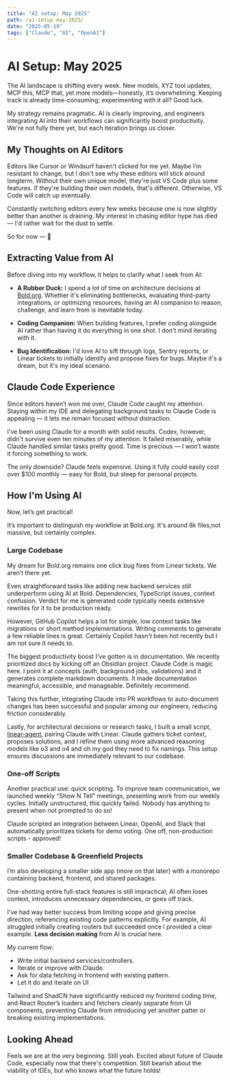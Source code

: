 ```yaml
---
title: "AI setup: May 2025"
path: /ai-setup-may-2025/
date: "2025-05-19"
tags: ["Claude", "AI", "OpenAI"]
---
```


# AI Setup: May 2025

The AI landscape is shifting every week. New models, XYZ tool updates, MCP this, MCP that, yet more models—honestly, it’s overwhelming. Keeping track is already time-consuming; experimenting with it all? Good luck.

My strategy remains pragmatic. AI is clearly improving, and engineers integrating AI into their workflows can significantly boost productivity. We're not fully there yet, but each iteration brings us closer.

## My Thoughts on AI Editors

Editors like Cursor or Windsurf haven't clicked for me yet. Maybe I’m resistant to change, but I don't see why these editors will stick around longterm. Without their own unique model, they're just VS Code plus some features. If they're building their own models, that's different. Otherwise, VS Code will catch up eventually.

Constantly switching editors every few weeks because one is now slightly better than another is draining. My interest in chasing editor hype has died — I'd rather wait for the dust to settle.

So for now — 🛑

## Extracting Value from AI

Before diving into my workflow, it helps to clarify what I seek from AI:

- **A Rubber Duck:** I spend a lot of time on architecture decisions at [Bold.org](https://bold.org). Whether it's eliminating bottlenecks, evaluating third-party integrations, or optimizing resources, having an AI companion to reason, challenge, and learn from is inevitable today.

- **Coding Companion:** When building features, I prefer coding alongside AI rather than having it do everything in one shot. I don't mind iterating with it.

- **Bug Identification:** I'd love AI to sift through logs, Sentry reports, or Linear tickets to initially identify and propose fixes for bugs. Maybe it's a dream, but it's my ideal scenario.

## Claude Code Experience

Since editors haven’t won me over, Claude Code caught my attention. Staying within my IDE and delegating background tasks to Claude Code is appealing — it lets me remain focused without distraction.

I've been using Claude for a month with solid results. Codex, however, didn't survive even ten minutes of my attention. It failed miserably, while Claude handled similar tasks pretty good. Time is precious — I won’t waste it forcing something to work.

The only downside? Claude feels expensive. Using it fully could easily cost over $100 monthly — easy for Bold, but steep for personal projects.

## How I'm Using AI

Now, let’s get practical!

It’s important to distinguish my workflow at Bold.org. It's around 8k files,not massive, but certainly complex.

### Large Codebase

My dream for Bold.org remains one click bug fixes from Linear tickets. We aren’t there yet.

Even straightforward tasks like adding new backend services still underperform using AI at Bold. Dependencies, TypeScript issues, context confusion. Verdict for me is generated code typically needs extensive rewrites for it to be production ready.

However, GitHub Copilot helps a lot for simple, low context tasks like migrations or short method implementations. Writing comments to generate a few reliable lines is great. Certainly Copilot hasn't been hot recently but I am not sure it needs to.

The biggest productivity boost I've gotten is in documentation. We recently prioritized docs by kicking off an Obsidian project. Claude Code is magic here. I point it at concepts (auth, background jobs, validations) and it generates complete markdown documents. It made documentation meaningful, accessible, and manageable. Definitely recommend.

Taking this further, integrating Claude into PR workflows to auto-document changes has been successful and popular among our engineers, reducing friction considerably.

Lastly, for architectural decisions or research tasks, I built a small script, [linear-agent](https://github.com/oorestisime/linear-agent), pairing Claude with Linear. Claude gathers ticket context, proposes solutions, and I refine them using more advanced reasoning models like o3 and o4 and oh my god they need to fix namings. This setup ensures discussions are immediately relevant to our codebase.

### One-off Scripts

Another practical use: quick scripting. To improve team communication, we launched weekly “Show N Tell” meetings, presenting work from our weekly cycles. Initially unstructured, this quickly failed. Nobody has anything to present when not prompted to do so!

Claude scripted an integration between Linear, OpenAI, and Slack that automatically prioritizes tickets for demo voting. One off, non-production scripts - approved!

### Smaller Codebase & Greenfield Projects

I’m also developing a smaller side app (more on that later) with a monorepo containing backend, frontend, and shared packages.

One-shotting entire full-stack features is still impractical; AI often loses context, introduces unnecessary dependencies, or goes off track.

I've had way better success from limiting scope and giving precise direction, referencing existing code patterns explicitly. For example, AI struggled initially creating routers but succeeded once I provided a clear example. **Less decision making** from AI is crucial here.

My current flow:

- Write initial backend services/controllers.
- Iterate or improve with Claude.
- Ask for data fetching in frontend with existing pattern.
- Let it do and iterate on UI

Tailwind and ShadCN have significantly reduced my frontend coding time, and React Router’s loaders and fetchers cleanly separate from UI components, preventing Claude from introducing yet another patter or breaking existing implementations.

## Looking Ahead

Feels we are at the very beginning. Still yeah. Excited about future of Claude Code, especially now that there's competition. Still bearish about the viability of IDEs, but who knows what the future holds!
